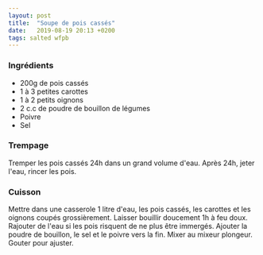 ```yaml
---
layout: post
title:  "Soupe de pois cassés"
date:   2019-08-19 20:13 +0200
tags: salted wfpb
---
```


### Ingrédients

* 200g de pois cassés
* 1 à 3 petites carottes
* 1 à 2 petits oignons
* 2 c.c de poudre de bouillon de légumes
* Poivre
* Sel

### Trempage

Tremper les pois cassés 24h dans un grand volume d'eau. Après 24h, jeter l'eau, rincer les pois.

### Cuisson

Mettre dans une casserole 1 litre d'eau, les pois cassés, les carottes et les oignons coupés grossièrement.
Laisser bouillir doucement 1h à feu doux. Rajouter de l'eau si les pois risquent de ne plus être immergés.
Ajouter la poudre de bouillon, le sel et le poivre vers la fin.
Mixer au mixeur plongeur.
Gouter pour ajuster.
